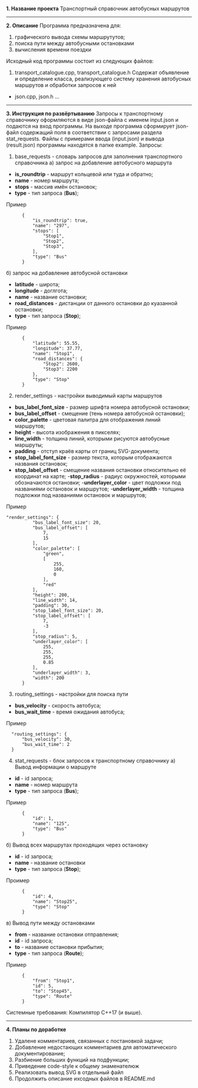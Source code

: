 **1. Название проекта**
Транспортный справочник автобусных маршрутов

------------

**2. Описание**
Программа предназначена для:
1. графического вывода схемы маршрутутов;
2. поиска пути между автобусными остановками
3. вычисления времени поездки

Исходный код программы состоит из следующих файлов:
1. transport_catalogue.cpp, transport_catalogue.h
Содержат объявление и определение класса, реализующего систему хранения автобусных маршрутов и обработки запросов к ней
- json.cpp, json.h 
...

------------

**3. Инструкция по развёртыванию**
Запросы к транспортному справочнику оформляются в виде json-файла с именем input.json и подаются на вход программы.
На выходе программа сформирует json-файл содержащий поля в соответствии с запросами раздела stat_requests.
Файлы с примерами ввода (input.json) и вывода (result.json) программы находятся в папке example.
Запросы:
1)  base_requests - словарь запросов для заполнения транспортного справочника
а) запрос на добавление автобусного маршрута
- **is_roundtrip** - маршрут кольцевой или туда и обратно;
- **name** - номер маршрута;
- **stops** - массив имён остановок;
- **type** - тип запроса (**Bus**);

Пример
          
          {
              "is_roundtrip": true,
              "name": "297",
              "stops": [
                  "Stop1",  
                  "Stop2",  
                  "Stop3",  
              ],
              "type": "Bus"  
          }
          
б) запрос на добавление автобусной остановки
- **latitude** - широта;
- **longitude** - доглгота;
- **name** - название остановки;
- **road_distances** - дистанции от данного остановки до куазанной остановки;
- **type** - тип запроса (**Stop**);

Пример

          {
              "latitude": 55.55,
              "longitude": 37.77,
              "name": "Stop1",
              "road_distances": {
                  "Stop2": 2600,
                  "Stop3": 2200
              },
              "type": "Stop"
          }
2) render_settings - настройки выводимый карты маршрутов
- **bus_label_font_size** - размер шрифта номера автобусной остановки;
- **bus_label_offset** - смещение (тень номера автобусной остановки);
- **color_palette** - цветовая палитра для отображения линий маршрутов;
- **height** - высота изображения в пикселях;
- **line_width** - толщина линий, которыми рисуются автобусные маршруты;
- **padding** - отступ краёв карты от границ SVG-документа;
- **stop_label_font_size** -  размер текста, которым отображаются названия остановок;
- **stop_label_offset** -  смещение названия остановки относительно её координат на карте;
-**stop_radius** - радиус окружностей, которыми обозначаются остановки;
-**underlayer_color** - цвет подложки под названиями остановок и маршрутов;
-**underlayer_width** - толщина подложки под названиями остановок и маршрутов;

Пример

    "render_settings": {
              "bus_label_font_size": 20,
              "bus_label_offset": [
                  7,
                  15
              ],
              "color_palette": [
                  "green",
                  [
                      255,
                      160,
                      0
                  ],
                  "red"
              ],
              "height": 200,
              "line_width": 14,
              "padding": 30,
              "stop_label_font_size": 20,
              "stop_label_offset": [
                  7,
                  -3
              ],
              "stop_radius": 5,
              "underlayer_color": [
                  255,
                  255,
                  255,
                  0.85
              ],
              "underlayer_width": 3,
              "width": 200
          }

3) routing_settings - настройки для поиска пути
- **bus_velocity** - скорость автобуса;
- **bus_wait_time** - время ожидания автобуса;

Пример

      "routing_settings": {
          "bus_velocity": 30,
          "bus_wait_time": 2
      }
4)  stat_requests  - блок запросов к транспортному справочнику
а) Вывод информации о маршруте
- **id** - id запроса;
- **name** - номер маршрута
- **type** - тип запроса (**Bus**);

Пример

          {
              "id": 1,
              "name": "125",
              "type": "Bus"
          }
б) Вывод всех маршрутах проходящих через остановку
- **id** - id запроса;
- **name** - название остановки
- **type** - тип запроса (**Stop**);

Проимер

          {
              "id": 4,
              "name": "Stop25",
              "type": "Stop"
          }
в) Вывод пути между остановками
- **from** - название остановки отправления;
- **id** - id запроса;
- **to** - название остановки прибытия;
- **type** - тип запроса (**Route**);

Пример

          {
              "from": "Stop1",
              "id": 5,
              "to": "Stop45",
              "type": "Route"
          }
          
Системные требования:
Компилятор C++17 (и выше).

------------

**4. Планы по доработке**
1. Удалене комментариев, связанных с постановкой задачи;
2. Добавление недостающих комментариев для автоматического документирование;
3. Разбиение больших функций на подфункции;
4. Приведение code-style к общему знаменателюж
5. Реализовать вывод SVG в отдельный файл
6. Продолжить описание ихсодных файлов в README.md
